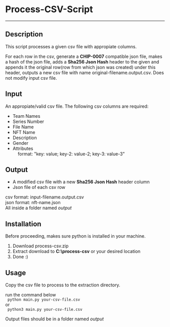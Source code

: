 # Process-CSV-Script
<hr>


## Description
This script processes a given csv file with appropiate columns.

For each row in the csv, generate a <strong>CHIP-0007</strong> compatible json file,
makes a hash of the json file, adds a <strong>Sha256 Json Hash</strong> header
to the given and appends it the original row(row from
which json was created) under this header, outputs a new csv file with
name original-filename.output.csv.
Does not modify input csv file.

## Input
An appropiate/valid csv file.
The following csv columns are required:
<ul>
	<li>Team Names</li>
	<li>Series Number</li>
	<li>File Name</li>
	<li>NFT Name</li>
	<li>Description</li>
	<li>Gender</li>
	<li>
		Attributes
		<div>&nbsp;&nbsp;&nbsp;&nbsp;format: "key: value; key-2: value-2; key-3: value-3"</div>
	</li>
</ul>

## Output
<ul>
	<li>A modified csv file with a new <strong>Sha256 Json Hash</strong> header column</li>
	<li>Json file of each csv row</li>
</ul>

csv format: input-filename.output.csv  
json format: nft-name.json  
All inside a folder named <em>output</em>

## Installation
Before proceeding, makes sure python is installed in your machine.
<ol>
	<li>Download process-csv.zip</li>
	<li>Extract download to <strong>C:\process-csv</strong> or your desired location</li>
	<li>Done :)</li>
</ol>

## Usage
Copy the csv file to process to the extraction directory.

run the command below  
<code>
	python main.py your-csv-file.csv
</code>  
or  
<code>
	python3 main.py your-csv-file.csv
</code>  

Output files should be in a folder named <em>output</em>
